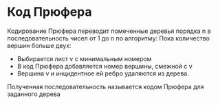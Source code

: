 # Код Прюфера
Кодирование Прюфера переводит помеченные деревья порядка n в последовательность чисел от 1 до n по алгоритму:
Пока количество вершин больше двух:
- Выбирается лист v с минимальным номером
- В код Прюфера добавляется номер вершины, смежной с v
- Вершина v и инцидентное ей ребро удаляются из дерева.

Полученная последовательность называется кодом Прюфера для заданного дерева
